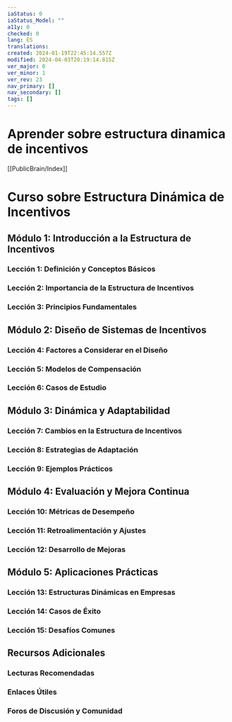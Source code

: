 ```yaml
---
iaStatus: 0
iaStatus_Model: ""
a11y: 0
checked: 0
lang: ES
translations: 
created: 2024-01-19T22:45:14.557Z
modified: 2024-04-03T20:19:14.815Z
ver_major: 0
ver_minor: 1
ver_rev: 23
nav_primary: []
nav_secondary: []
tags: []
---
```

# Aprender sobre estructura dinamica de incentivos

[[PublicBrain/Index]]

# Curso sobre Estructura Dinámica de Incentivos

## Módulo 1: Introducción a la Estructura de Incentivos

### Lección 1: Definición y Conceptos Básicos
### Lección 2: Importancia de la Estructura de Incentivos
### Lección 3: Principios Fundamentales

## Módulo 2: Diseño de Sistemas de Incentivos
### Lección 4: Factores a Considerar en el Diseño
### Lección 5: Modelos de Compensación
### Lección 6: Casos de Estudio

## Módulo 3: Dinámica y Adaptabilidad
### Lección 7: Cambios en la Estructura de Incentivos
### Lección 8: Estrategias de Adaptación
### Lección 9: Ejemplos Prácticos

## Módulo 4: Evaluación y Mejora Continua
### Lección 10: Métricas de Desempeño
### Lección 11: Retroalimentación y Ajustes
### Lección 12: Desarrollo de Mejoras

## Módulo 5: Aplicaciones Prácticas
### Lección 13: Estructuras Dinámicas en Empresas
### Lección 14: Casos de Éxito
### Lección 15: Desafíos Comunes

## Recursos Adicionales
### Lecturas Recomendadas
### Enlaces Útiles
### Foros de Discusión y Comunidad
